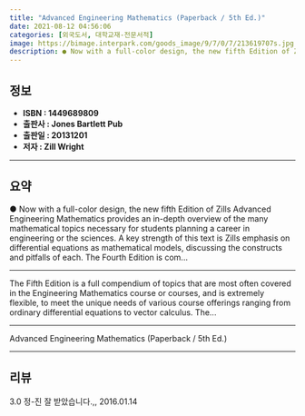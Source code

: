 ```yaml
---
title: "Advanced Engineering Mathematics (Paperback / 5th Ed.)"
date: 2021-08-12 04:56:06
categories: [외국도서, 대학교재-전문서적]
image: https://bimage.interpark.com/goods_image/9/7/0/7/213619707s.jpg
description: ● Now with a full-color design, the new fifth Edition of Zills Advanced Engineering Mathematics provides an in-depth overview of the many mathematical topics n
---
```


## **정보**

- **ISBN : 1449689809**
- **출판사 : Jones   Bartlett Pub**
- **출판일 : 20131201**
- **저자 : Zill Wright**

------



## **요약**

●  Now with a full-color design, the new fifth Edition of Zills Advanced Engineering Mathematics provides an in-depth overview of the many mathematical topics necessary for students planning a career in engineering or the sciences. A key strength of this text is Zills emphasis on differential equations as mathematical models, discussing the constructs and pitfalls of each. The Fourth Edition is com...

------

The Fifth Edition is a full compendium of topics that are most often covered in the Engineering Mathematics course or courses, and is extremely flexible, to meet the unique needs of various course offerings ranging from ordinary differential equations to vector calculus. The... 

------


Advanced Engineering Mathematics (Paperback / 5th Ed.) 

------


## **리뷰** 

3.0 정-진 잘 받았습니다.,, 2016.01.14 <br/>